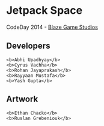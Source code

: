Jetpack Space
=============

CodeDay 2014 - [Blaze Game Studios](http://blazegamestudios.com)

Developers
-------------
```
<b>Abhi Upadhyay</b>
<b>Cyrus Vachha</b>
<b>Rohan Jayaprakash</b>
<b>Rayyaan Mustafa</b>
<b>Yash Gupta</b>
```

Artwork
-------------
```
<b>Ethan Chacko</b>
<b>Ruslan Grebeniouk</b>
```